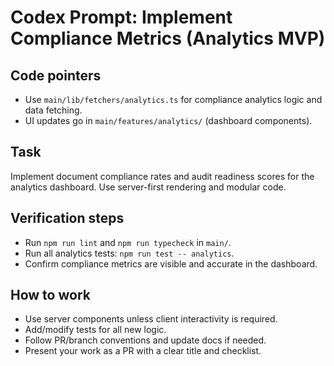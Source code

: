 # Codex Prompt: Implement Compliance Metrics (Analytics MVP)

## Code pointers
- Use `main/lib/fetchers/analytics.ts` for compliance analytics logic and data fetching.
- UI updates go in `main/features/analytics/` (dashboard components).

## Task
Implement document compliance rates and audit readiness scores for the analytics dashboard. Use server-first rendering and modular code.

## Verification steps
- Run `npm run lint` and `npm run typecheck` in `main/`.
- Run all analytics tests: `npm run test -- analytics`.
- Confirm compliance metrics are visible and accurate in the dashboard.

## How to work
- Use server components unless client interactivity is required.
- Add/modify tests for all new logic.
- Follow PR/branch conventions and update docs if needed.
- Present your work as a PR with a clear title and checklist.
